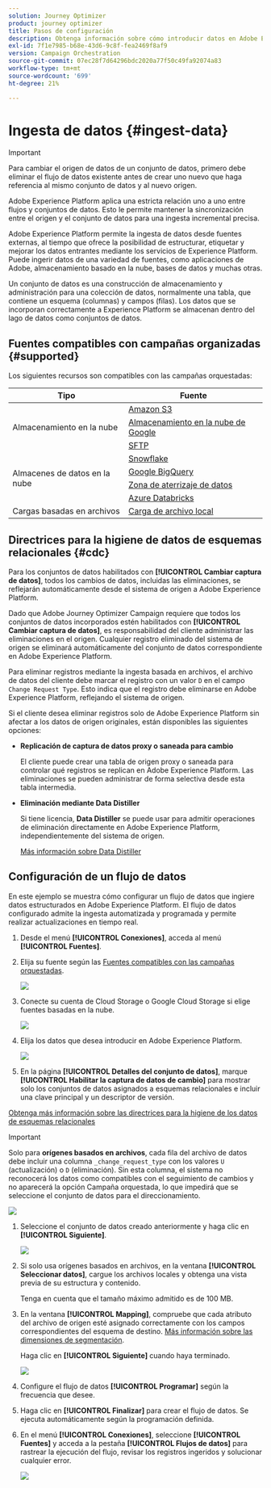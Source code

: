 ```yaml
---
solution: Journey Optimizer
product: journey optimizer
title: Pasos de configuración
description: Obtenga información sobre cómo introducir datos en Adobe Experience Platform desde fuentes compatibles como SFTP, almacenamiento en la nube o bases de datos.
exl-id: 7f1e7985-b68e-43d6-9c8f-fea2469f8af9
version: Campaign Orchestration
source-git-commit: 07ec28f7d64296bdc2020a77f50c49fa92074a83
workflow-type: tm+mt
source-wordcount: '699'
ht-degree: 21%

---
```



# Ingesta de datos {#ingest-data}

>[!IMPORTANT]
>
>Para cambiar el origen de datos de un conjunto de datos, primero debe eliminar el flujo de datos existente antes de crear uno nuevo que haga referencia al mismo conjunto de datos y al nuevo origen.
>
>Adobe Experience Platform aplica una estricta relación uno a uno entre flujos y conjuntos de datos. Esto le permite mantener la sincronización entre el origen y el conjunto de datos para una ingesta incremental precisa.

Adobe Experience Platform permite la ingesta de datos desde fuentes externas, al tiempo que ofrece la posibilidad de estructurar, etiquetar y mejorar los datos entrantes mediante los servicios de Experience Platform. Puede ingerir datos de una variedad de fuentes, como aplicaciones de Adobe, almacenamiento basado en la nube, bases de datos y muchas otras.

Un conjunto de datos es una construcción de almacenamiento y administración para una colección de datos, normalmente una tabla, que contiene un esquema (columnas) y campos (filas). Los datos que se incorporan correctamente a Experience Platform se almacenan dentro del lago de datos como conjuntos de datos.

## Fuentes compatibles con campañas organizadas {#supported}

Los siguientes recursos son compatibles con las campañas orquestadas:

<table>
  <thead>
    <tr>
      <th>Tipo</th>
      <th>Fuente</th>
    </tr>
  </thead>
  <tbody>
    <tr>
      <td rowspan="3">Almacenamiento en la nube</td>
      <td><a href="https://experienceleague.adobe.com/es/docs/experience-platform/sources/ui-tutorials/create/cloud-storage/s3">Amazon S3</a></td>
    </tr>
    <tr>
      <td><a href="https://experienceleague.adobe.com/es/docs/experience-platform/sources/ui-tutorials/create/cloud-storage/google-cloud-storage">Almacenamiento en la nube de Google</a></td>
    </tr>
    <tr>
      <td><a href="https://experienceleague.adobe.com/es/docs/experience-platform/sources/ui-tutorials/create/cloud-storage/sftp">SFTP</a></td>
    </tr>
      <td rowspan="4">Almacenes de datos en la nube</td>
      <td><a href="https://experienceleague.adobe.com/es/docs/experience-platform/sources/ui-tutorials/create/databases/snowflake">Snowflake</a></td>
    </tr>
    <tr>
      <td><a href="https://experienceleague.adobe.com/es/docs/experience-platform/sources/ui-tutorials/create/databases/bigquery">Google BigQuery</a></td>
    </tr>
    <tr>
      <td><a href="https://experienceleague.adobe.com/es/docs/experience-platform/sources/ui-tutorials/create/cloud-storage/data-landing-zone">Zona de aterrizaje de datos<a></td>
    </tr>
    <tr>
      <td><a href="https://experienceleague.adobe.com/es/docs/experience-platform/sources/ui-tutorials/create/databases/databricks">Azure Databricks</a></td>
    </tr>
    <tr>
      <td rowspan="3">Cargas basadas en archivos</td>
      <td><a href="https://experienceleague.adobe.com/es/docs/experience-platform/sources/ui-tutorials/create/local-system/local-file-upload">Carga de archivo local<a></td>
    </tr>

</tbody>
</table>

## Directrices para la higiene de datos de esquemas relacionales {#cdc}

Para los conjuntos de datos habilitados con **[!UICONTROL Cambiar captura de datos]**, todos los cambios de datos, incluidas las eliminaciones, se reflejarán automáticamente desde el sistema de origen a Adobe Experience Platform.

Dado que Adobe Journey Optimizer Campaign requiere que todos los conjuntos de datos incorporados estén habilitados con **[!UICONTROL Cambiar captura de datos]**, es responsabilidad del cliente administrar las eliminaciones en el origen. Cualquier registro eliminado del sistema de origen se eliminará automáticamente del conjunto de datos correspondiente en Adobe Experience Platform.

Para eliminar registros mediante la ingesta basada en archivos, el archivo de datos del cliente debe marcar el registro con un valor `D` en el campo `Change Request Type`. Esto indica que el registro debe eliminarse en Adobe Experience Platform, reflejando el sistema de origen.

Si el cliente desea eliminar registros solo de Adobe Experience Platform sin afectar a los datos de origen originales, están disponibles las siguientes opciones:

* **Replicación de captura de datos proxy o saneada para cambio**

  El cliente puede crear una tabla de origen proxy o saneada para controlar qué registros se replican en Adobe Experience Platform. Las eliminaciones se pueden administrar de forma selectiva desde esta tabla intermedia.

* **Eliminación mediante Data Distiller**

  Si tiene licencia, **Data Distiller** se puede usar para admitir operaciones de eliminación directamente en Adobe Experience Platform, independientemente del sistema de origen.

  [Más información sobre Data Distiller](https://experienceleague.adobe.com/es/docs/experience-platform/query/data-distiller/overview)

## Configuración de un flujo de datos

En este ejemplo se muestra cómo configurar un flujo de datos que ingiere datos estructurados en Adobe Experience Platform. El flujo de datos configurado admite la ingesta automatizada y programada y permite realizar actualizaciones en tiempo real.

1. Desde el menú **[!UICONTROL Conexiones]**, acceda al menú **[!UICONTROL Fuentes]**.

1. Elija su fuente según las [Fuentes compatibles con las campañas orquestadas](#supported).

   ![](assets/admin_sources_1.png)

1. Conecte su cuenta de Cloud Storage o Google Cloud Storage si elige fuentes basadas en la nube.

   ![](assets/admin_sources_2.png)

1. Elija los datos que desea introducir en Adobe Experience Platform.

   ![](assets/S3_config_1.png)

1. En la página **[!UICONTROL Detalles del conjunto de datos]**, marque **[!UICONTROL Habilitar la captura de datos de cambio]** para mostrar solo los conjuntos de datos asignados a esquemas relacionales e incluir una clave principal y un descriptor de versión.

[Obtenga más información sobre las directrices para la higiene de los datos de esquemas relacionales](#cdc)

   >[!IMPORTANT]
   >
   > Solo para **orígenes basados en archivos**, cada fila del archivo de datos debe incluir una columna `_change_request_type` con los valores `U` (actualización) o `D` (eliminación). Sin esta columna, el sistema no reconocerá los datos como compatibles con el seguimiento de cambios y no aparecerá la opción Campaña orquestada, lo que impedirá que se seleccione el conjunto de datos para el direccionamiento.

   ![](assets/S3_config_6.png)

1. Seleccione el conjunto de datos creado anteriormente y haga clic en **[!UICONTROL Siguiente]**.

   ![](assets/S3_config_3.png)

1. Si solo usa orígenes basados en archivos, en la ventana **[!UICONTROL Seleccionar datos]**, cargue los archivos locales y obtenga una vista previa de su estructura y contenido.

   Tenga en cuenta que el tamaño máximo admitido es de 100 MB.

1. En la ventana **[!UICONTROL Mapping]**, compruebe que cada atributo del archivo de origen esté asignado correctamente con los campos correspondientes del esquema de destino. [Más información sobre las dimensiones de segmentación](target-dimension.md).

   Haga clic en **[!UICONTROL Siguiente]** cuando haya terminado.

   ![](assets/S3_config_4.png)

1. Configure el flujo de datos **[!UICONTROL Programar]** según la frecuencia que desee.

1. Haga clic en **[!UICONTROL Finalizar]** para crear el flujo de datos. Se ejecuta automáticamente según la programación definida.

1. En el menú **[!UICONTROL Conexiones]**, seleccione **[!UICONTROL Fuentes]** y acceda a la pestaña **[!UICONTROL Flujos de datos]** para rastrear la ejecución del flujo, revisar los registros ingeridos y solucionar cualquier error.

   ![](assets/S3_config_5.png)


